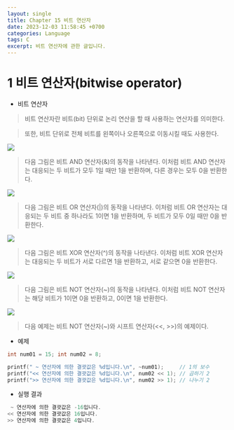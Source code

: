 ```yaml
---
layout: single
title: Chapter 15 비트 연산자
date: 2023-12-03 11:58:45 +0700
categories: Language
tags: C
excerpt: 비트 연산자에 관한 글입니다.
---
```


# 1 비트 연산자(bitwise operator)

- 비트 연산자

> 비트 연산자란 비트(bit) 단위로 논리 연산을 할 때 사용하는 연산자를 의미한다.

> 또한, 비트 단위로 전체 비트를 왼쪽이나 오른쪽으로 이동시킬 때도 사용한다.

![](https://velog.velcdn.com/images/ecg/post/24c86468-2b2d-41c5-b9c1-5584c59d6ee8/image.png)

> 다음 그림은 비트 AND 연산자(&)의 동작을 나타낸다.
이처럼 비트 AND 연산자는 대응되는 두 비트가 모두 1일 때만 1을 반환하며, 
다른 경우는 모두 0을 반환한다.

![](https://velog.velcdn.com/images/ecg/post/7cec40d3-b84a-4eb5-81b7-a547f59ea2b4/image.png)

> 다음 그림은 비트 OR 연산자(|)의 동작을 나타낸다.
이처럼 비트 OR 연산자는 대응되는 두 비트 중 하나라도 1이면 1을 반환하며, 
두 비트가 모두 0일 때만 0을 반환한다.

![](https://velog.velcdn.com/images/ecg/post/8fdf9f18-94e6-48c4-b69a-b50d65b2fe5d/image.png)

> 다음 그림은 비트 XOR 연산자(^)의 동작을 나타낸다.
이처럼 비트 XOR 연산자는 대응되는 두 비트가 서로 다르면 1을 반환하고, 
서로 같으면 0을 반환한다.

![](https://velog.velcdn.com/images/ecg/post/b18082b3-eeff-4b4a-8c28-8cf88e9ce27f/image.png)

> 다음 그림은 비트 NOT 연산자(~)의 동작을 나타낸다.
이처럼 비트 NOT 연산자는 해당 비트가 1이면 0을 반환하고, 0이면 1을 반환한다.

![](https://velog.velcdn.com/images/ecg/post/8872793a-1d5b-4bb6-8bd5-413460192262/image.png)

> 다음 예제는 비트 NOT 연산자(~)와 시프트 연산자(<<, >>)의 예제이다.

- 예제

```c
int num01 = 15; int num02 = 8;  

printf(" ~ 연산자에 의한 결괏값은 %d입니다.\n", ~num01);     // 1의 보수
printf("<< 연산자에 의한 결괏값은 %d입니다.\n", num02 << 1); // 곱하기 2
printf(">> 연산자에 의한 결괏값은 %d입니다.\n", num02 >> 1); // 나누기 2
```

- 실행 결과

```c
 ~ 연산자에 의한 결괏값은 -16입니다.
<< 연산자에 의한 결괏값은 16입니다.
>> 연산자에 의한 결괏값은 4입니다.
```